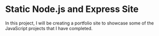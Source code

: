 # Static Node.js and Express Site
 In this project, I will be creating a portfolio site to showcase some of the JavaScript projects that I have completed.
